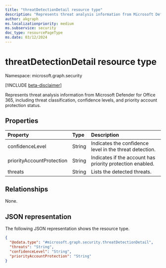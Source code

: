 ```yaml
---
title: "threatDetectionDetail resource type"
description: "Represents threat analysis information from Microsoft Defender for Office 365, including threat classification, confidence levels, and priority account protection status."
author: akgraph
ms.localizationpriority: medium
ms.subservice: security
doc_type: resourcePageType
ms.date: 03/12/2024
---
```


# threatDetectionDetail resource type

Namespace: microsoft.graph.security

[!INCLUDE [beta-disclaimer](../../includes/beta-disclaimer.md)]

Represents threat analysis information from Microsoft Defender for Office 365, including threat classification, confidence levels, and priority account protection status.


## Properties
|Property|Type|Description|
|:---|:---|:---|
|confidenceLevel|String|Indicates the confidence level in the threat detection.|
|priorityAccountProtection|String|Indicates if the account has priority protection enabled.|
|threats|String|Lists the detected threats.|

## Relationships
None.

## JSON representation
The following JSON representation shows the resource type.
<!-- {
  "blockType": "resource",
  "@odata.type": "microsoft.graph.security.threatDetectionDetail"
}
-->
``` json
{
  "@odata.type": "#microsoft.graph.security.threatDetectionDetail",
  "threats": "String",
  "confidenceLevel": "String",
  "priorityAccountProtection": "String"
}
```

